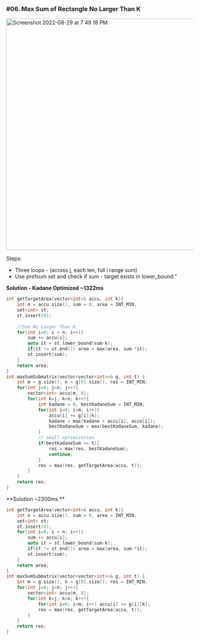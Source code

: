 ### #06. Max Sum of Rectangle No Larger Than K

<img width="621" alt="Screenshot 2022-08-29 at 7 49 18 PM" src="https://user-images.githubusercontent.com/27401142/187222990-36e53487-312b-4145-bf4a-f1fa49126982.png">

Steps:
* Three loops - (across j, each len, full i range sum)
* Use prefsum set and check if sum - target exists in lower_bound."

**Solution - Kadane Optimized ~1322ms**
```cpp
int getTargetArea(vector<int>& accu, int k){
    int n = accu.size(), sum = 0, area = INT_MIN;
    set<int> st;
    st.insert(0);
    
    //Sum No Larger Than K
    for(int i=0; i < n; i++){
        sum += accu[i];
        auto it = st.lower_bound(sum-k);
        if(it != st.end()) area = max(area, sum-*it);
        st.insert(sum);
    }
    return area;
}
int maxSumSubmatrix(vector<vector<int>>& g, int t) {
    int m = g.size(), n = g[0].size(), res = INT_MIN;
    for(int j=0; j<n; j++){
        vector<int> accu(m, 0);
        for(int k=j; k<n; k++){
            int kadane = 0, bestKadaneSum = INT_MIN;
            for(int i=0; i<m; i++){
                accu[i] += g[i][k];
                kadane = max(kadane + accu[i], accu[i]);
                bestKadaneSum = max(bestKadaneSum, kadane);
            }
            // small optimization
            if(bestKadaneSum <= t){
                res = max(res, bestKadaneSum);
                continue;
            }
            res = max(res, getTargetArea(accu, t));
        }
    }
    return res;
}
```

**Solution ~2300ms **
```cpp
int getTargetArea(vector<int>& accu, int k){
    int n = accu.size(), sum = 0, area = INT_MIN;
    set<int> st;
    st.insert(0);
    for(int i=0; i < n; i++){
        sum += accu[i];
        auto it = st.lower_bound(sum-k);
        if(it != st.end()) area = max(area, sum-*it);
        st.insert(sum);
    }
    return area;
}
int maxSumSubmatrix(vector<vector<int>>& g, int t) {
    int m = g.size(), n = g[0].size(), res = INT_MIN;
    for(int j=0; j<n; j++){
        vector<int> accu(m, 0);
        for(int k=j; k<n; k++){
            for(int i=0; i<m; i++) accu[i] += g[i][k];
            res = max(res, getTargetArea(accu, t));
        }
    }
    return res;
}
```
